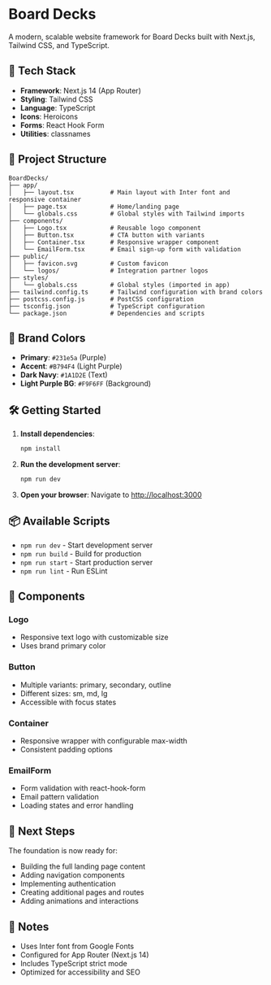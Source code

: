 # Board Decks

A modern, scalable website framework for Board Decks built with Next.js, Tailwind CSS, and TypeScript.

## 🚀 Tech Stack

- **Framework**: Next.js 14 (App Router)
- **Styling**: Tailwind CSS
- **Language**: TypeScript
- **Icons**: Heroicons
- **Forms**: React Hook Form
- **Utilities**: classnames

## 📁 Project Structure

```
BoardDecks/
├── app/
│   ├── layout.tsx          # Main layout with Inter font and responsive container
│   ├── page.tsx            # Home/landing page
│   └── globals.css         # Global styles with Tailwind imports
├── components/
│   ├── Logo.tsx            # Reusable logo component
│   ├── Button.tsx          # CTA button with variants
│   ├── Container.tsx       # Responsive wrapper component
│   └── EmailForm.tsx       # Email sign-up form with validation
├── public/
│   ├── favicon.svg         # Custom favicon
│   └── logos/              # Integration partner logos
├── styles/
│   └── globals.css         # Global styles (imported in app)
├── tailwind.config.ts      # Tailwind configuration with brand colors
├── postcss.config.js       # PostCSS configuration
├── tsconfig.json           # TypeScript configuration
└── package.json            # Dependencies and scripts
```

## 🎨 Brand Colors

- **Primary**: `#231e5a` (Purple)
- **Accent**: `#B794F4` (Light Purple)
- **Dark Navy**: `#1A1D2E` (Text)
- **Light Purple BG**: `#F9F6FF` (Background)

## 🛠️ Getting Started

1. **Install dependencies**:
   ```bash
   npm install
   ```

2. **Run the development server**:
   ```bash
   npm run dev
   ```

3. **Open your browser**:
   Navigate to [http://localhost:3000](http://localhost:3000)

## 📦 Available Scripts

- `npm run dev` - Start development server
- `npm run build` - Build for production
- `npm run start` - Start production server
- `npm run lint` - Run ESLint

## 🧩 Components

### Logo
- Responsive text logo with customizable size
- Uses brand primary color

### Button
- Multiple variants: primary, secondary, outline
- Different sizes: sm, md, lg
- Accessible with focus states

### Container
- Responsive wrapper with configurable max-width
- Consistent padding options

### EmailForm
- Form validation with react-hook-form
- Email pattern validation
- Loading states and error handling

## 🎯 Next Steps

The foundation is now ready for:
- Building the full landing page content
- Adding navigation components
- Implementing authentication
- Creating additional pages and routes
- Adding animations and interactions

## 📝 Notes

- Uses Inter font from Google Fonts
- Configured for App Router (Next.js 14)
- Includes TypeScript strict mode
- Optimized for accessibility and SEO 